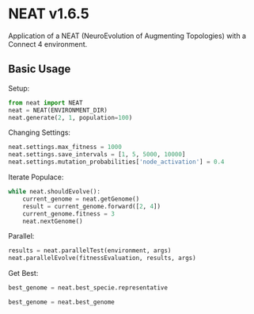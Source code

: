 # NEAT v1.6.5
Application of a NEAT (NeuroEvolution of Augmenting Topologies) with a Connect 4 environment.


## Basic Usage
Setup:
```python
from neat import NEAT
neat = NEAT(ENVIRONMENT_DIR)
neat.generate(2, 1, population=100)
```
Changing Settings:
```python
neat.settings.max_fitness = 1000
neat.settings.save_intervals = [1, 5, 5000, 10000]
neat.settings.mutation_probabilities['node_activation'] = 0.4
```
Iterate Populace:
```python
while neat.shouldEvolve():
    current_genome = neat.getGenome()
    result = current_genome.forward([2, 4])
    current_genome.fitness = 3
    neat.nextGenome()
```
Parallel:
```python
results = neat.parallelTest(environment, args)
neat.parallelEvolve(fitnessEvaluation, results, args)
```
Get Best:
```python
best_genome = neat.best_specie.representative
```
```python
best_genome = neat.best_genome
```